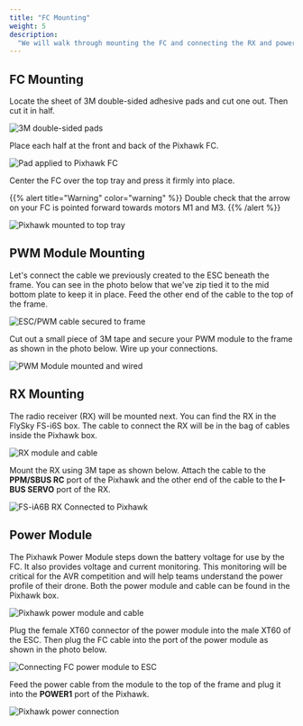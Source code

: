 ```yaml
---
title: "FC Mounting"
weight: 5
description:
  "We will walk through mounting the FC and connecting the RX and power modules"
---
```


## FC Mounting

Locate the sheet of 3M double-sided adhesive pads and cut one out. Then cut it in half.

![3M double-sided pads](fc_mounting_1.jpg)

Place each half at the front and back of the Pixhawk FC.

![Pad applied to Pixhawk FC](fc_mounting_2.jpg)

Center the FC over the top tray and press it firmly into place.

{{% alert title="Warning" color="warning" %}} Double check that the arrow on your FC is
pointed forward towards motors M1 and M3. {{% /alert %}}

![Pixhawk mounted to top tray](fc_mounting_3.jpg)

## PWM Module Mounting

Let's connect the cable we previously created to the ESC beneath the frame. You can see
in the photo below that we've zip tied it to the mid bottom plate to keep it in place.
Feed the other end of the cable to the top of the frame.

![ESC/PWM cable secured to frame](pwm_connection_1.jpg)

Cut out a small piece of 3M tape and secure your PWM module to the frame as shown in the
photo below. Wire up your connections.

![PWM Module mounted and wired](pwm_connection_2.jpg)

## RX Mounting

The radio receiver (RX) will be mounted next. You can find the RX in the FlySky FS-i6S
box. The cable to connect the RX will be in the bag of cables inside the Pixhawk box.

![RX module and cable](rx_connection_1.jpg)

Mount the RX using 3M tape as shown below. Attach the cable to the **PPM/SBUS RC** port
of the Pixhawk and the other end of the cable to the **I-BUS SERVO** port of the RX.

![FS-iA6B RX Connected to Pixhawk](rx_connection_2.jpg)

## Power Module

The Pixhawk Power Module steps down the battery voltage for use by the FC. It also
provides voltage and current monitoring. This monitoring will be critical for the AVR
competition and will help teams understand the power profile of their drone. Both the
power module and cable can be found in the Pixhawk box.

![Pixhawk power module and cable](power_connection_1.jpg)

Plug the female XT60 connector of the power module into the male XT60 of the ESC. Then
plug the FC cable into the port of the power module as shown in the photo below.

![Connecting FC power module to ESC](power_connection_2.jpg)

Feed the power cable from the module to the top of the frame and plug it into the
**POWER1** port of the Pixhawk.

![Pixhawk power connection](power_connection_3.jpg)
